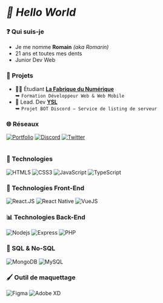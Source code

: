 # *👋 Hello World*
### ❓ Qui suis-je
 - Je me nomme **Romain** *(aka Romarin)*
 - 21 ans et toutes mes dents
 - Junior Dev Web
### 🌱 Projets
 -  🙇‍♂️ Étudiant **[La Fabrique du Numérique](https://fabriquenumerique.fr/)** \
    ➥ `Formation Développeur Web & Web Mobile`
 - 🧠 Lead. Dev **[YSL](https://discord.gg/4zYfYhdHAW)** \
    ➥ `Projet BOT Discord — Service de listing de serveur`
### 🌐 Réseaux
<a href="https://romarin.dev"><img alt="Portfolio" src="https://img.shields.io/badge/-Portfolio-323330?style=flat-square&logo=icloud&logoColor=white"/></a>
<a href="https://discord.bio/p/Romarin"><img alt="Discord" src="https://img.shields.io/badge/-Discord-5865F2?style=flat-square&logo=discord&logoColor=white"/></a> 
<a href="https://twitter.com/RomarinTV"><img alt="Twitter" src="https://img.shields.io/badge/-Twitter-1DA1F2?style=flat-square&logo=twitter&logoColor=white"/></a>

# 
### 🌿 Technologies
![HTML5](https://img.shields.io/badge/-HTML5-323330?style=flat-square&logo=html5)
![CSS3](https://img.shields.io/badge/-CSS3-323330?style=flat-square&logo=css3)
![JavaScript](https://img.shields.io/badge/-JavaScript-323330?style=flat-square&logo=javascript)
![TypeScript](https://img.shields.io/badge/-TypeScript-323330?style=flat-square&logo=TypeScript)
### 🎨 Technologies Front-End
![React.JS](https://img.shields.io/badge/-React-323330?style=flat-square&logo=React)
![React Native](https://img.shields.io/badge/-React%20Native-323330?style=flat-square&logo=React)
![VueJS](https://img.shields.io/badge/-VueJS-323330?style=flat-square&logo=vue.js)
### 📊 Technologies Back-End
![Nodejs](https://img.shields.io/badge/-Node.JS-323330?style=flat-square&logo=Node.js)
![Express](https://img.shields.io/badge/-Express-323330?style=flat-square&logo=express)
![PHP](https://img.shields.io/badge/-PHP-323330?style=flat-square&logo=php)
### 📡 SQL & No-SQL
![MongoDB](https://img.shields.io/badge/-MongoDB-323330?style=flat-square&logo=mongodb)
![MySQL](https://img.shields.io/badge/-MySQL-323330?style=flat-square&logo=mysql)
### 🖌️ Outil de maquettage
![Figma](https://img.shields.io/badge/-Figma-323330?style=flat-square&logo=figma)
![Adobe XD](https://img.shields.io/badge/-Adobe%20XD-323330?style=flat-square&logo=adobexd)
